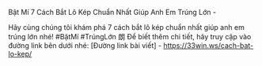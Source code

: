 Bật Mí 7 Cách Bắt Lô Kép Chuẩn Nhất Giúp Anh Em Trúng Lớn - 

Hãy cùng chúng tôi khám phá 7 cách bắt lô kép chuẩn nhất giúp anh em trúng lớn nhé! #BậtMí #TrúngLớn 朗 Để biết thêm chi tiết, hãy truy cập vào đường link bên dưới nhé: [Đường link bài viết] - https://33win.ws/cach-bat-lo-kep/
